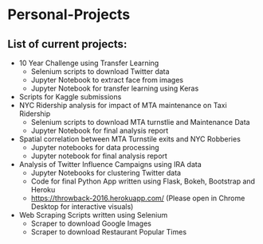 # Personal-Projects

## List of current projects:

* 10 Year Challenge using Transfer Learning
  * Selenium scripts to download Twitter data
  * Jupyter Notebook to extract face from images
  * Jupyter Notebook for transfer learning using Keras
* Scripts for Kaggle submissions
* NYC Ridership analysis for impact of MTA maintenance on Taxi Ridership
  * Selenium scripts to download MTA turnstlie and Maintenance Data
  * Jupyter Notebook for final analysis report
* Spatial correlation between MTA Turnstile exits and NYC Robberies
  * Jupyter notebooks for data processing
  * Jupyter notebook for final analysis report
* Analysis of Twitter Influence Campaigns using IRA data
  * Jupyter Notebooks for clustering Twitter data
  * Code for final Python App written using Flask, Bokeh, Bootstrap and Heroku
  * https://throwback-2016.herokuapp.com/ (Please open in Chrome Desktop for interactive visuals)
* Web Scraping Scripts written using Selenium
  * Scraper to download Google Images
  * Scraper to download Restaurant Popular Times
